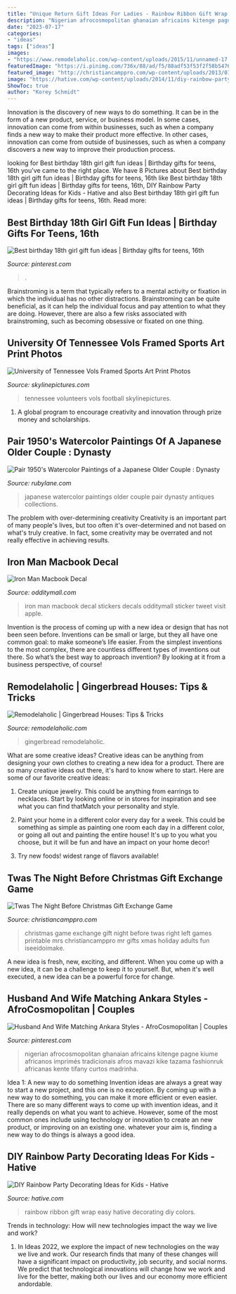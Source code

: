 ```yaml
---
title: "Unique Return Gift Ideas For Ladies - Rainbow Ribbon Gift Wrap Easy Hative Decorating Diy Colors"
description: "Nigerian afrocosmopolitan ghanaian africains kitenge pagne kiume africanos imprimés tradicionais afros mavazi kike tazama fashionruk africanas kente tifany curtos madrinha"
date: "2023-07-17"
categories:
- "ideas"
tags: ["ideas"]
images:
- "https://www.remodelaholic.com/wp-content/uploads/2015/11/unnamed-17.jpg"
featuredImage: "https://i.pinimg.com/736x/88/ad/f5/88adf53f53f2f58b5476f8aa55257396.jpg"
featured_image: "http://christiancamppro.com/wp-content/uploads/2013/01/twas-the-night-before-christmas-right-left-game.jpg"
image: "https://hative.com/wp-content/uploads/2014/11/diy-rainbow-party-decorating-ideas/13-easy-rainbow-ribbon-gift-wrap.jpg"
ShowToc: true
author: "Korey Schmidt"
---
```



Innovation is the discovery of new ways to do something. It can be in the form of a new product, service, or business model. In some cases, innovation can come from within businesses, such as when a company finds a new way to make their product more effective. In other cases, innovation can come from outside of businesses, such as when a company discovers a new way to improve their production process.

	

		
looking for Best birthday 18th girl gift fun ideas | Birthday gifts for teens, 16th you've came to the right place. We have 8 Pictures about Best birthday 18th girl gift fun ideas | Birthday gifts for teens, 16th like Best birthday 18th girl gift fun ideas | Birthday gifts for teens, 16th, DIY Rainbow Party Decorating Ideas for Kids - Hative and also Best birthday 18th girl gift fun ideas | Birthday gifts for teens, 16th. Read more:
		
    
## Best Birthday 18th Girl Gift Fun Ideas | Birthday Gifts For Teens, 16th

<img loading=lazy src="https://i.pinimg.com/736x/99/64/4a/99644ac981b4599f7e3523a87ea37a69.jpg" onerror="this.onerror=null;this.src='https://tse3.mm.bing.net/th?id=OIP.YGFebMhubLlja4vwrgB2BAAAAA&amp;pid=15.1';" alt="Best birthday 18th girl gift fun ideas | Birthday gifts for teens, 16th">

_Source: pinterest.com_

>. 

	

Brainstroming is a term that typically refers to a mental activity or fixation in which the individual has no other distractions. Brainstroming can be quite beneficial, as it can help the individual focus and pay attention to what they are doing. However, there are also a few risks associated with brainstroming, such as becoming obsessive or fixated on one thing.

    
## University Of Tennessee Vols Framed Sports Art Print Photos

<img loading=lazy src="http://www.skylinepictures.com/Tennessee_TN71_largeMM.jpg" onerror="this.onerror=null;this.src='https://tse3.mm.bing.net/th?id=OIP.QxzNfH3w0eA1wVqdTglpdwHaGi&amp;pid=15.1';" alt="University of Tennessee Vols Framed Sports Art Print Photos">

_Source: skylinepictures.com_

>tennessee volunteers vols football skylinepictures. 

	

1. A global program to encourage creativity and innovation through prize money and scholarships. 

    
## Pair 1950&#039;s Watercolor Paintings Of A Japanese Older Couple : Dynasty

<img loading=lazy src="https://cdn0.rubylane.com/_pod/item/712421/575/Pair-1950x7827s-Watercolor-Paintings-Japanese-Older-full-5o-2048-59-f.jpg" onerror="this.onerror=null;this.src='https://tse2.mm.bing.net/th?id=OIP.pwvvUWGygTkhmNmH8dX6_gHaJ4&amp;pid=15.1';" alt="Pair 1950&#039;s Watercolor Paintings of a Japanese Older Couple : Dynasty">

_Source: rubylane.com_

>japanese watercolor paintings older couple pair dynasty antiques collections. 

	

The problem with over-determining creativity
Creativity is an important part of many people's lives, but too often it's over-determined and not based on what's truly creative. In fact, some creativity may be overrated and not really effective in achieving results.

    
## Iron Man Macbook Decal

<img loading=lazy src="http://odditymall.com/includes/content/iron-man-macbook-decal-0.jpg" onerror="this.onerror=null;this.src='https://tse3.mm.bing.net/th?id=OIP.teNEkxjkFdhkwO8AfjuZuQHaG-&amp;pid=15.1';" alt="Iron Man Macbook Decal">

_Source: odditymall.com_

>iron man macbook decal stickers decals odditymall sticker tweet visit apple. 

	

Invention is the process of coming up with a new idea or design that has not been seen before. Inventions can be small or large, but they all have one common goal: to make someone’s life easier. From the simplest inventions to the most complex, there are countless different types of inventions out there. So what’s the best way to approach invention? By looking at it from a business perspective, of course!

    
## Remodelaholic | Gingerbread Houses: Tips &amp; Tricks

<img loading=lazy src="https://www.remodelaholic.com/wp-content/uploads/2015/11/unnamed-17.jpg" onerror="this.onerror=null;this.src='https://tse3.mm.bing.net/th?id=OIP.5lJioFhLJ4oqhy7pgX8HpgHaJ6&amp;pid=15.1';" alt="Remodelaholic | Gingerbread Houses: Tips &amp; Tricks">

_Source: remodelaholic.com_

>gingerbread remodelaholic. 

	

What are some creative ideas?
Creative ideas can be anything from designing your own clothes to creating a new idea for a product. There are so many creative ideas out there, it's hard to know where to start. Here are some of our favorite creative ideas:
1. Create unique jewelry. This could be anything from earrings to necklaces. Start by looking online or in stores for inspiration and see what you can find thatMatch your personality and style.

2. Paint your home in a different color every day for a week. This could be something as simple as painting one room each day in a different color, or going all out and painting the entire house! It's up to you what you choose, but it will be fun and have an impact on your home decor!

3. Try new foods! widest range of flavors available!

    
## Twas The Night Before Christmas Gift Exchange Game

<img loading=lazy src="http://christiancamppro.com/wp-content/uploads/2013/01/twas-the-night-before-christmas-right-left-game.jpg" onerror="this.onerror=null;this.src='https://tse2.mm.bing.net/th?id=OIP.CKtLXXJLfLMyL9YDCYKGTgHaLG&amp;pid=15.1';" alt="Twas The Night Before Christmas Gift Exchange Game">

_Source: christiancamppro.com_

>christmas game exchange gift night before twas right left games printable mrs christiancamppro mr gifts xmas holiday adults fun iseeidoimake. 

	

A new idea is fresh, new, exciting, and different. When you come up with a new idea, it can be a challenge to keep it to yourself. But, when it's well executed, a new idea can be a powerful force for change.

    
## Husband And Wife Matching Ankara Styles - AfroCosmopolitan | Couples

<img loading=lazy src="https://i.pinimg.com/736x/88/ad/f5/88adf53f53f2f58b5476f8aa55257396.jpg" onerror="this.onerror=null;this.src='https://tse2.mm.bing.net/th?id=OIP.tnlOStLcUtMb6IxImU9txwAAAA&amp;pid=15.1';" alt="Husband And Wife Matching Ankara Styles - AfroCosmopolitan | Couples">

_Source: pinterest.com_

>nigerian afrocosmopolitan ghanaian africains kitenge pagne kiume africanos imprimés tradicionais afros mavazi kike tazama fashionruk africanas kente tifany curtos madrinha. 

	

Idea 1: A new way to do something
Invention ideas are always a great way to start a new project, and this one is no exception. By coming up with a new way to do something, you can make it more efficient or even easier. There are so many different ways to come up with invention ideas, and it really depends on what you want to achieve. However, some of the most common ones include using technology or innovation to create an new product, or improving on an existing one. whatever your aim is, finding a new way to do things is always a good idea.

    
## DIY Rainbow Party Decorating Ideas For Kids - Hative

<img loading=lazy src="https://hative.com/wp-content/uploads/2014/11/diy-rainbow-party-decorating-ideas/13-easy-rainbow-ribbon-gift-wrap.jpg" onerror="this.onerror=null;this.src='https://tse1.mm.bing.net/th?id=OIP.Jh9i7jdrY48ydNu8rUeegQHaLG&amp;pid=15.1';" alt="DIY Rainbow Party Decorating Ideas for Kids - Hative">

_Source: hative.com_

>rainbow ribbon gift wrap easy hative decorating diy colors. 

	

Trends in technology: How will new technologies impact the way we live and work?
1. In Ideas 2022, we explore the impact of new technologies on the way we live and work. Our research finds that many of these changes will have a significant impact on productivity, job security, and social norms. We predict that technological innovations will change how we work and live for the better, making both our lives and our economy more efficient andordable.


